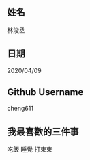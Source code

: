 姓名
----
林浚丞

日期
----
2020/04/09

Github Username
---------------
cheng611

我最喜歡的三件事
---------------
吃飯 睡覺 打東東